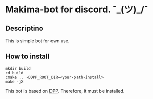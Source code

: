 # Makima-bot for discord. ¯\_(ツ)_/¯

## Descriptino

This is simple bot for own use.

## How to install

```
mkdir build
cd build
cmake .. -DDPP_ROOT_DIR=<your-path-install>
make -jX
```
This bot is based on [DPP](https://github.com/brainboxdotcc/DPP).
Therefore, it must be installed.
